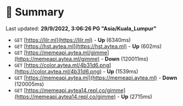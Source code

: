 # 📖 Summary
Last updated: **29/9/2022, 3:06:26 PG "Asia/Kuala_Lumpur"**

- `GET` [https://lilr.ml](https://lilr.ml) - **Up** (6340ms)
- `GET` [https://hst.aytea.ml](https://hst.aytea.ml) - **Up** (602ms)
- `GET` [https://memeapi.aytea.ml/gimme](https://memeapi.aytea.ml/gimme) - **Down** (120011ms)
- `GET` [https://color.aytea.ml/4b31d6.png](https://color.aytea.ml/4b31d6.png) - **Up** (1539ms)
- `GET` [https://memeapi.aytea.ml](https://memeapi.aytea.ml) - **Down** (120005ms)
- `GET` [https://memeapi.aytea14.repl.co/gimme](https://memeapi.aytea14.repl.co/gimme) - **Up** (2715ms)
